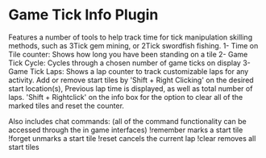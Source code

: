 # Game Tick Info Plugin
Features a number of tools to help track time for tick manipulation skilling methods, such as 3Tick gem mining, or 2Tick swordfish fishing.
1- Time on Tile counter:
Shows how long you have been standing on a tile
2- Game Tick Cycle:
Cycles through a chosen number of game ticks on display
3- Game Tick Laps:
Shows a lap counter to track customizable laps for any activity. Add or remove start tiles by 'Shift + Right Clicking' on the desired start location(s), Previous lap time is displayed, as well as total number of laps. 'Shift + Rightclick' on the info box for the option to clear all of the marked tiles and reset the counter.

Also includes chat commands:                          (all of the command functionality can be accessed through the in game interfaces)
!remember marks a start tile
!forget unmarks a start tile
!reset cancels the current lap
!clear removes all start tiles 
